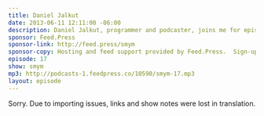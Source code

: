 ```yaml
---
title: Daniel Jalkut
date: 2013-06-11 12:11:00 -06:00
description: Daniel Jalkut, programmer and podcaster, joins me for episode 17. We talk about his goals for the perfect tweet, learning to appreciate your own voice, and talk about sponsorship and how to present it on a WordPress blog including a few plugins to recommend.
sponsor: Feed.Press
sponsor-link: http://feed.press/smym
sponsor-copy: Hosting and feed support provided by Feed.Press.  Sign-up today and try FeedPress on a 14 day trial (no contracts or commitments). Use promo code "smym" during checkout to get 10% off your first year.
episode: 17
show: smym
mp3: http://podcasts-1.feedpress.co/10590/smym-17.mp3
layout: episode
---
```


Sorry. Due to importing issues, links and show notes were lost in translation.
